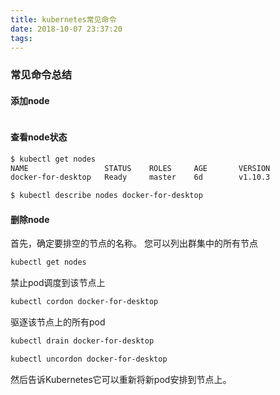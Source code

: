 ```yaml
---
title: kubernetes常见命令
date: 2018-10-07 23:37:20
tags:
---
```

### 常见命令总结

#### 添加node

``` bash 
```

#### 查看node状态

``` bash
$ kubectl get nodes
NAME                 STATUS    ROLES     AGE       VERSION
docker-for-desktop   Ready     master    6d        v1.10.3

$ kubectl describe nodes docker-for-desktop
```

#### 删除node

首先，确定要排空的节点的名称。 您可以列出群集中的所有节点

``` bash
kubectl get nodes
```

禁止pod调度到该节点上

``` bash
kubectl cordon docker-for-desktop
```

驱逐该节点上的所有pod

``` bash
kubectl drain docker-for-desktop  
```


``` bash
kubectl uncordon docker-for-desktop  
```

然后告诉Kubernetes它可以重新将新pod安排到节点上。